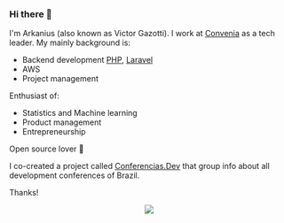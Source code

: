 ### Hi there 👋

I'm Arkanius (also known as Victor Gazotti). I work at [Convenia](https://www.convenia.com.br) as a tech leader. My mainly background is:

- Backend development [PHP](https://github.com/php/php-src), [Laravel](https://github.com/laravel)
- AWS 
- Project management

Enthusiast of:
- Statistics and Machine learning
- Product management
- Entrepreneurship


Open source lover 💖


I co-created a project called [Conferencias.Dev](https://conferencias.dev) that group info about all development conferences of Brazil.

Thanks!

<p align='center'>
<img align='center' src="https://visitor-badge.glitch.me/badge?page_id=arkanius.visitor-badge">
<p/>
